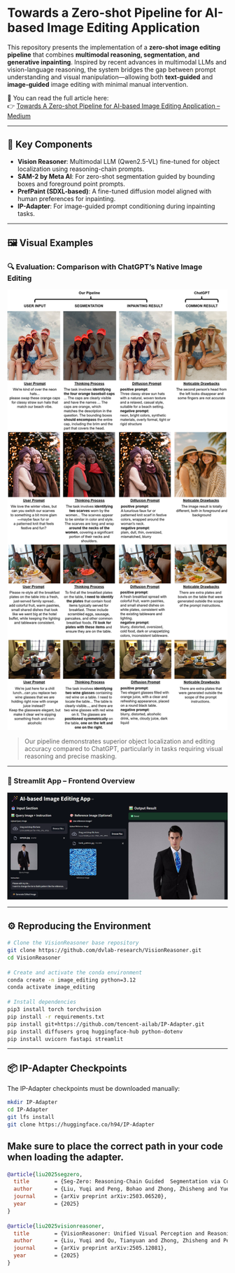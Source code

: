 # Towards a Zero-shot Pipeline for AI-based Image Editing Application

This repository presents the implementation of a **zero-shot image editing pipeline** that combines **multimodal reasoning, segmentation, and generative inpainting**. Inspired by recent advances in multimodal LLMs and vision-language reasoning, the system bridges the gap between prompt understanding and visual manipulation—allowing both **text-guided** and **image-guided** image editing with minimal manual intervention.

📝 You can read the full article here:  
👉 [Towards A Zero-shot Pipeline for AI-based Image Editing Application – Medium](https://medium.com/@hanifsarubany10/towards-a-zero-shot-pipeline-for-ai-based-image-editing-application-4c509bc82ff1)

---

## 🧠 Key Components

- **Vision Reasoner**: Multimodal LLM (Qwen2.5-VL) fine-tuned for object localization using reasoning-chain prompts.
- **SAM-2 by Meta AI**: For zero-shot segmentation guided by bounding boxes and foreground point prompts.
- **PrefPaint (SDXL-based)**: A fine-tuned diffusion model aligned with human preferences for inpainting.
- **IP-Adapter**: For image-guided prompt conditioning during inpainting tasks.

---

## 🖼️ Visual Examples

### 🔍 Evaluation: Comparison with ChatGPT’s Native Image Editing
<p align="center">
  <img src="assets/evaluation.png" alt="Evaluation Result" width="700"/>
</p>

> Our pipeline demonstrates superior object localization and editing accuracy compared to ChatGPT, particularly in tasks requiring visual reasoning and precise masking.

---

### 🎨 Streamlit App – Frontend Overview
<p align="center">
  <img src="assets/frontend_ui.png" alt="Streamlit UI" width="700"/>
</p>

---

## ⚙️ Reproducing the Environment

```bash
# Clone the VisionReasoner base repository
git clone https://github.com/dvlab-research/VisionReasoner.git
cd VisionReasoner

# Create and activate the conda environment
conda create -n image_editing python=3.12
conda activate image_editing

# Install dependencies
pip3 install torch torchvision
pip install -r requirements.txt
pip install git+https://github.com/tencent-ailab/IP-Adapter.git
pip install diffusers groq huggingface-hub python-dotenv
pip install uvicorn fastapi streamlit
```
---
## 📦 IP-Adapter Checkpoints
The IP-Adapter checkpoints must be downloaded manually:
```bash
mkdir IP-Adapter
cd IP-Adapter
git lfs install
git clone https://huggingface.co/h94/IP-Adapter
```
Make sure to place the correct path in your code when loading the adapter.
---
```bibtex
@article{liu2025segzero,
  title        = {Seg-Zero: Reasoning-Chain Guided  Segmentation via Cognitive Reinforcement},
  author       = {Liu, Yuqi and Peng, Bohao and Zhong, Zhisheng and Yue, Zihao and Lu, Fanbin and Yu, Bei and Jia, Jiaya},
  journal      = {arXiv preprint arXiv:2503.06520},
  year         = {2025}
}

@article{liu2025visionreasoner,
  title        = {VisionReasoner: Unified Visual Perception and Reasoning via Reinforcement Learning},
  author       = {Liu, Yuqi and Qu, Tianyuan and Zhong, Zhisheng and Peng, Bohao and Liu, Shu and Yu, Bei and Jia, Jiaya},
  journal      = {arXiv preprint arXiv:2505.12081},
  year         = {2025}
}
```
